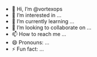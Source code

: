 - 👋 Hi, I’m @vortexops
- 👀 I’m interested in ...
- 🌱 I’m currently learning ...
- 💞️ I’m looking to collaborate on ...
- 📫 How to reach me ...
- 😄 Pronouns: ...
- ⚡ Fun fact: ...

<!---
vortexops/vortexops is a ✨ special ✨ repository because its `README.md` (this file) appears on your GitHub profile.
You can click the Preview link to take a look at your changes.
--->
